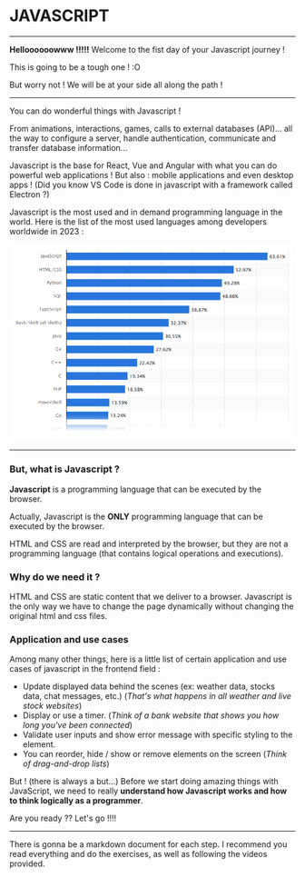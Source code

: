 # JAVASCRIPT

---

**Helloooooowww !!!!!**
Welcome to the fist day of your Javascript journey !

This is going to be a tough one ! :O

But worry not ! We will be at your side all along the path !

---

You can do wonderful things with Javascript !

From animations, interactions, games, calls to external databases (API)... all the way to configure a server, handle authentication, communicate and transfer database information...

Javascript is the base for React, Vue and Angular with what you can do powerful web applications ! But also : mobile applications and even desktop apps ! (Did you know VS Code is done in javascript with a framework called Electron ?)

Javascript is the most used and in demand programming language in the world. Here is the list of the most used languages among developers worldwide in 2023 :

![Alt text](image_copy.png)

---

### But, what is Javascript ?

**Javascript** is a programming language that can be executed by the browser.

Actually, Javascript is the **ONLY** programming language that can be executed by the browser.

HTML and CSS are read and interpreted by the browser, but they are not a programming language (that contains logical operations and executions).

### Why do we need it ?

HTML and CSS are static content that we deliver to a browser. Javascript is the only way we have to change the page dynamically without changing the original html and css files.

### Application and use cases

Among many other things, here is a little list of certain application and use cases of javascript in the frontend field :

- Update displayed data behind the scenes (ex: weather data, stocks data, chat messages, etc.) (_That's what happens in all weather and live stock websites_)
- Display or use a timer. (_Think of a bank website that shows you how long you've been connected_)
- Validate user inputs and show error message with specific styling to the element.
- You can reorder, hide / show or remove elements on the screen (_Think of drag-and-drop lists_)

But ! (there is always a but...) Before we start doing amazing things with JavaScript, we need to really **understand how Javascript works and how to think logically as a programmer**.

Are you ready ??
Let's go !!!!

---

There is gonna be a markdown document for each step. I recommend you read everything and do the exercises, as well as following the videos provided.
